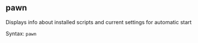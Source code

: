 ## pawn

Displays info about installed scripts and current settings for automatic start

Syntax: `pawn`

